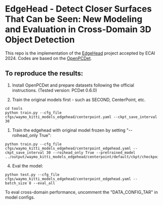 # EdgeHead - Detect Closer Surfaces That Can be Seen: New Modeling and Evaluation in Cross-Domain 3D Object Detection

This repo is the implementation of the [EdgeHead](https://arxiv.org/abs/2407.04061) project accepted by ECAI 2024. Codes are based on the [OpenPCDet](https://github.com/open-mmlab/OpenPCDet). 


## To reproduce the results:

1. Install OpenPCDet and prepare datasets following the official instructions. 
   (Tested version: PCDet 0.6.0)

2. Train the original models first - such as SECOND, CenterPoint, etc.
```
cd tools
python train.py --cfg_file cfgs/waymo_kitti_models_edgehead/centerpoint.yaml --ckpt_save_interval 30
```

1. Train the edgehead with original model frozen by setting "--roihead_only True":

```
python train.py --cfg_file cfgs/waymo_kitti_models_edgehead/centerpoint_edgehead.yaml --ckpt_save_interval 30 --roihead_only True --pretrained_model ../output/waymo_kitti_models_edgehead/centerpoint/default/ckpt/checkpoint_epoch_30.pth

```

4. Eval the model:
```
python test.py --cfg_file cfgs/waymo_kitti_models_edgehead/centerpoint_edgehead.yaml --batch_size 8 --eval_all
```

To eval cross-domain performance, uncomment the "DATA_CONFIG_TAR" in model configs.
